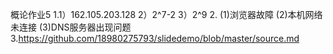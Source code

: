 概论作业5
1.1）162.105.203.128
  2）2^7-2
  3）2^9
2.
(1)浏览器故障
(2)本机网络未连接
(3)DNS服务器出现问题
3.https://github.com/18980275793/slidedemo/blob/master/source.md
